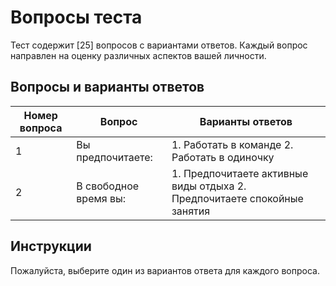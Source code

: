 # Вопросы теста

Тест содержит [25] вопросов с вариантами ответов. Каждый вопрос направлен на оценку различных аспектов вашей личности.

## Вопросы и варианты ответов

| Номер вопроса | Вопрос                      | Варианты ответов          |
|---------------|-----------------------------|----------------------------|
| 1             | Вы предпочитаете:   | 1. Работать в команде 2. Работать в одиночку|
| 2             | В свободное время вы:   | 1. Предпочитаете активные виды отдыха 2. Предпочитаете спокойные занятия|

## Инструкции

Пожалуйста, выберите один из вариантов ответа для каждого вопроса.
